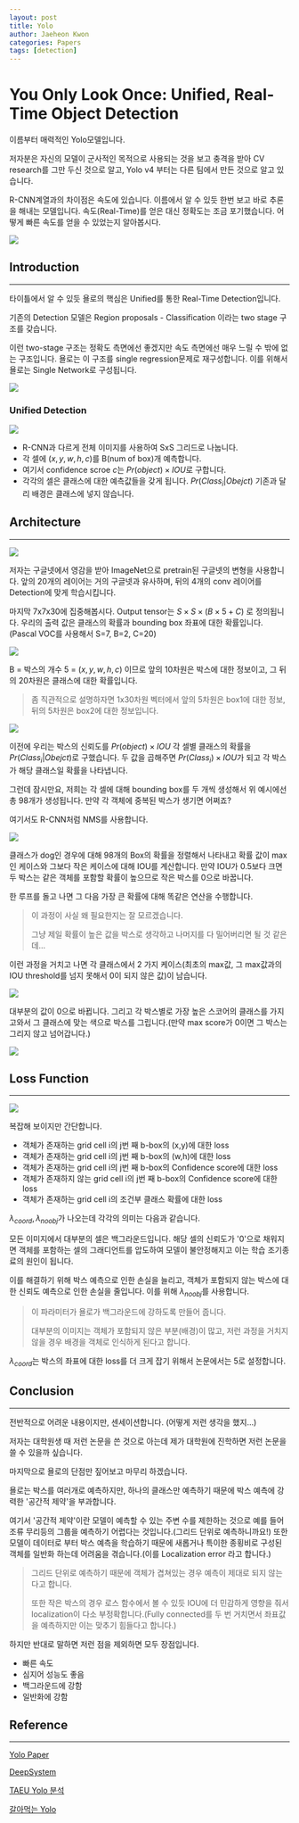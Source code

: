```yaml
---
layout: post
title: Yolo
author: Jaeheon Kwon
categories: Papers
tags: [detection]
---
```


# You Only Look Once: Unified, Real-Time Object Detection

이름부터 매력적인 Yolo모델입니다. 

저자분은 자신의 모델이 군사적인 목적으로 사용되는 것을 보고 충격을 받아 CV research를 그만 두신 것으로 알고, Yolo v4 부터는 다른 팀에서 만든 것으로 알고 있습니다.

R-CNN계열과의 차이점은 속도에 있습니다. 이름에서 알 수 있듯 한번 보고 바로 추론을 해내는 모델입니다. 속도(Real-Time)를 얻은 대신 정확도는 조금 포기했습니다. 어떻게 빠른 속도를 얻을 수 있었는지 알아봅시다.

<img src = "https://py-tonic.github.io/images/yolo/g.png">



## Introduction

---

타이틀에서 알 수 있듯 욜로의 핵심은 Unified를 통한 Real-Time Detection입니다.

기존의 Detection 모델은 Region proposals - Classification 이라는 two stage 구조를 갖습니다.

이런 two-stage 구조는 정확도 측면에선 좋겠지만 속도 측면에선 매우 느릴 수 밖에 없는 구조입니다. 욜로는 이 구조를 single regression문제로 재구성합니다. 이를 위해서 욜로는 Single Network로 구성됩니다.

<img src = "https://py-tonic.github.io/images/yolo/one.png">

### Unified Detection

<img src = "https://py-tonic.github.io/images/yolo/u.png">

- R-CNN과 다르게 전체 이미지를 사용하여 SxS 그리드로 나눕니다.
- 각 셀에 $(x,y,w,h,c)$를 B(num of box)개 예측합니다.
- 여기서 confidence scroe $c$는 $Pr(object) \times IOU$로 구합니다.
- 각각의 셀은 클래스에 대한 예측값들을 갖게 됩니다. $Pr(Class_i\vert Obejct)$ 기존과 달리 배경은 클래스에 넣지 않습니다.



## Architecture

---

<img src = "https://py-tonic.github.io/images/yolo/g_1.png">



저자는 구글넷에서 영감을 받아 ImageNet으로 pretrain된 구글넷의 변형을 사용합니다. 앞의 20개의 레이어는 거의 구글넷과 유사하며, 뒤의 4개의 conv 레이어를 Detection에 맞게 학습시킵니다.

마지막 7x7x30에 집중해봅시다. Output tensor는 $S\times S\times (B\times 5 + C)$ 로 정의됩니다. 우리의 출력 값은 클래스의 확률과 bounding box 좌표에 대한 확률입니다.(Pascal VOC를 사용해서 S=7, B=2, C=20)

<img src = "https://py-tonic.github.io/images/yolo/t_1.png">

B = 박스의 개수 5 = $(x,y,w,h,c)$ 이므로 앞의 10차원은 박스에 대한 정보이고, 그 뒤의 20차원은 클래스에 대한 확률입니다.

> 좀 직관적으로 설명하자면 1x30차원 벡터에서 앞의 5차원은 box1에 대한 정보, 뒤의 5차원은 box2에 대한 정보입니다.

<img src = "https://py-tonic.github.io/images/yolo/g_2.png">

이전에 우리는 박스의 신뢰도를 $Pr(object)\times IOU$ 각 셀별 클래스의 확률을 $Pr(Class_i\vert Obejct)$로 구했습니다. 두 값을 곱해주면 $Pr(Class_i)\times IOU$가 되고 각 박스가 해당 클래스일 확률을 나타냅니다.

그런데 잠시만요, 저희는 각 셀에 대해 bounding box를 두 개씩 생성해서 위 예시에선 총 98개가 생성됩니다. 만약 각 객체에 중복된 박스가 생기면 어쩌죠?

여기서도 R-CNN처럼 NMS를 사용합니다.

<img src = "https://py-tonic.github.io/images/yolo/p_1.png">

클래스가 dog인 경우에 대해 98개의 Box의 확률을 정렬해서 나타내고 확률 값이 max인 케이스와 그보다 작은 케이스에 대해 IOU를 계산합니다. 만약 IOU가 0.5보다 크면 두 박스는 같은 객체를 포함할 확률이 높으므로 작은 박스를 0으로 바꿉니다.

한 루프를 돌고 나면 그 다음 가장 큰 확률에 대해 똑같은 연산을 수행합니다. 

> 이 과정이 사실 왜 필요한지는 잘 모르겠습니다. 
>
> 그냥 제일 확률이 높은 값을 박스로 생각하고 나머지를 다 밀어버리면 될 것 같은데... 



이런 과정을 거치고 나면 각 클래스에서 2 가지 케이스(최초의 max값, 그 max값과의 IOU threshold를 넘지 못해서 0이 되지 않은 값)이 남습니다.

<img src = "https://py-tonic.github.io/images/yolo/p_2.png">

대부분의 값이 0으로 바뀝니다. 그리고 각 박스별로 가장 높은 스코어의 클래스를 가지고와서 그 클래스에 맞는 색으로 박스를 그립니다.(만약 max score가 0이면 그 박스는 그리지 않고 넘어갑니다.)

<img src = "https://py-tonic.github.io/images/yolo/g_3.png">



## Loss Function

---

<img src = "https://py-tonic.github.io/images/yolo/5.PNG">

복잡해 보이지만 간단합니다. 

- 객체가 존재하는 grid cell i의 j번 째 b-box의 (x,y)에 대한 loss
- 객체가 존재하는 grid cell i의 j번 째 b-box의 (w,h)에 대한 loss
- 객체가 존재하는 grid cell i의 j번 째 b-box의 Confidence score에 대한 loss
- 객체가 존재하지 않는 grid cell i의 j번 째 b-box의 Confidence score에 대한 loss
- 객체가 존재하는 grid cell i의 조건부 클래스 확률에 대한 loss



$\lambda_{coord},\lambda_{noobj}$가 나오는데 각각의 의미는 다음과 같습니다.

모든 이미지에서 대부분의 셀은 백그라운드입니다. 해당 셀의 신뢰도가 '0'으로 채워지면 객체를 포함하는 셀의 그래디언트를 압도하여 모델이 불안정해지고 이는 학습 조기종료의 원인이 됩니다.

이를 해결하기 위해 박스 예측으로 인한 손실을 늘리고, 객체가 포함되지 않는 박스에 대한 신뢰도 예측으로 인한 손실을 줄입니다. 이를 위해 $\lambda_{noobj}$를 사용합니다.

> 이 파라미터가 욜로가 백그라운드에 강하도록 만들어 줍니다.
>
> 대부분의 이미지는 객체가 포함되지 않은 부분(배경)이 많고, 저런 과정을 거치지 않을 경우 배경을 객체로 인식하게 된다고 합니다.



$\lambda_{coord}$는 박스의 좌표에 대한 loss를 더 크게 잡기 위해서 논문에서는 5로 설정합니다.



## Conclusion

---

전반적으로 어려운 내용이지만, 센세이션합니다. (어떻게 저런 생각을 했지...)

저자는 대학원생 때 저런 논문을  쓴 것으로 아는데 제가 대학원에 진학하면 저런 논문을 쓸 수 있을까 싶습니다.

마지막으로 욜로의 단점만 짚어보고 마무리 하겠습니다.

욜로는 박스를 여러개로 예측하지만, 하나의 클래스만 예측하기 때문에 박스 예측에 강력한 '공간적 제약'을 부과합니다.

여기서 '공간적 제약'이란 모델이 예측할 수 있는 주변 수를 제한하는 것으로 예를 들어 조류 무리등의 그룹을 예측하기 어렵다는 것입니다.(그리드 단위로 예측하니까요!) 또한 모델이 데이터로 부터 박스 예측을 학습하기 때문에 새롭거나 특이한 종횡비로 구성된 객체를 일반화 하는데 어려움을 겪습니다.(이를 Localization error 라고 합니다.)

> 그리드 단위로 예측하기 때문에 객체가 겹쳐있는 경우 예측이 제대로 되지 않는다고 합니다.
>
> 또한 작은 박스의 경우 로스 함수에서 볼 수 있듯 IOU에 더 민감하게 영향을 줘서 localization이 다소 부정확합니다.(Fully connected를 두 번 거치면서 좌표값을 예측하지만 이는 맞추기 힘들다고 합니다.)

하지만 반대로 말하면 저런 점을 제외하면 모두 장점입니다.

- 빠른 속도
- 심지어 성능도 좋음
- 백그라운드에 강함
- 일반화에 강함



## Reference

---

[Yolo Paper](https://arxiv.org/pdf/1506.02640v3.pdf)

[DeepSystem](https://docs.google.com/presentation/d/1aeRvtKG21KHdD5lg6Hgyhx5rPq_ZOsGjG5rJ1HP7BbA/pub?start=false&loop=false&delayms=3000&slide=id.p)

[TAEU Yolo 분석](https://taeu.github.io/paper/deeplearning-paper-yolo1-03/)

[갈아먹는 Yolo](https://yeomko.tistory.com/19)
